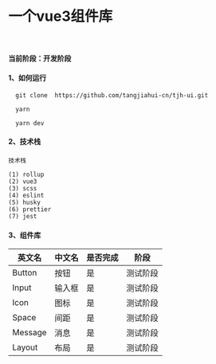 # 一个vue3组件库

<br/>

#### 当前阶段：开发阶段

#### 1、如何运行
```text
  git clone  https://github.com/tangjiahui-cn/tjh-ui.git 
  
  yarn
  
  yarn dev
```

#### 2、技术栈
```text
技术栈
    
(1) rollup
(2) vue3
(3) scss
(4) eslint
(5) husky
(6) prettier
(7) jest
```

#### 3、组件库
| 英文名 | 中文名 | 是否完成 | 阶段 |
|  ----  |  ----  | ----  | ----  |
| Button | 按钮 | 是 | 测试阶段 |
| Input | 输入框 | 是 | 测试阶段 |
| Icon | 图标 | 是 | 测试阶段 |
| Space | 间距 | 是 | 测试阶段 |
| Message | 消息 | 是 | 测试阶段 |
| Layout | 布局 | 是 | 测试阶段 |